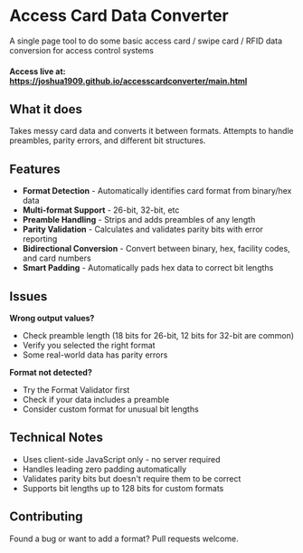 # Access Card Data Converter

A single page tool to do some basic access card / swipe card / RFID data conversion for access control systems
#### Access live at: https://joshua1909.github.io/accesscardconverter/main.html

## What it does

Takes messy card data and converts it between formats. Attempts to handle preambles, parity errors, and different bit structures.

## Features

- **Format Detection** - Automatically identifies card format from binary/hex data
- **Multi-format Support** - 26-bit, 32-bit, etc
- **Preamble Handling** - Strips and adds preambles of any length
- **Parity Validation** - Calculates and validates parity bits with error reporting
- **Bidirectional Conversion** - Convert between binary, hex, facility codes, and card numbers
- **Smart Padding** - Automatically pads hex data to correct bit lengths

## Issues

**Wrong output values?**
- Check preamble length (18 bits for 26-bit, 12 bits for 32-bit are common)
- Verify you selected the right format
- Some real-world data has parity errors

**Format not detected?**
- Try the Format Validator first
- Check if your data includes a preamble
- Consider custom format for unusual bit lengths

## Technical Notes

- Uses client-side JavaScript only - no server required
- Handles leading zero padding automatically
- Validates parity bits but doesn't require them to be correct
- Supports bit lengths up to 128 bits for custom formats

## Contributing

Found a bug or want to add a format? Pull requests welcome. 


